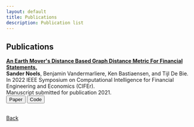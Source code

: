 ```yaml
---
layout: default
title: Publications
description: Publication list
---
```


## Publications

**[An Earth Mover's Distance Based Graph Distance Metric For Financial Statements.](https://ieeexplore.ieee.org/document/9776204)**   
**Sander Noels**, Benjamin Vandermarliere, Ken Bastiaensen, and Tijl De Bie. \
In 2022 IEEE Symposium on Computational Intelligence for Financial Engineering and Economics (CIFEr). \
Manuscript submitted for publication 2021. \
[<button class="button button1">Paper</button>](https://ieeexplore.ieee.org/document/9776204)
[<button class="button button2">Code</button>](https://github.com/snoels/earth-movers-graph-distance-metric)
<br><br>

[Back](./)
